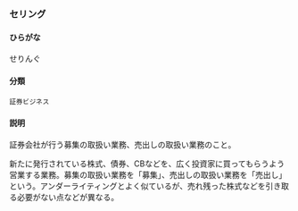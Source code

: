 <div style="display:none;">

## [あ行](securities-terms?id=あ行)
## [か行](securities-terms?id=か行)
## [さ行](securities-terms?id=さ行)

</div>

### セリング

#### ひらがな

せりんぐ

#### 分類

`証券ビジネス`

#### 説明

証券会社が行う募集の取扱い業務、売出しの取扱い業務のこと。新たに発行されている株式、債券、CBなどを、広く投資家に買ってもらうよう営業する業務。募集の取扱い業務を「募集」、売出しの取扱い業務を「売出し」という。アンダーライティングとよく似ているが、売れ残った株式などを引き取る必要がない点などが異なる。

<div style="display:none;">

## [た行](securities-terms?id=た行)
## [な行](securities-terms?id=な行)
## [は行](securities-terms?id=は行)
## [ま行](securities-terms?id=ま行)
## [や行](securities-terms?id=や行)
## [ら行](securities-terms?id=ら行)
## [わ行](securities-terms?id=わ行)
## [英数字・記号](securities-terms?id=英数字・記号)

</div>

